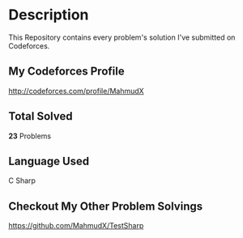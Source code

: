 # Description

This Repository contains every problem's solution I've submitted on Codeforces.

## My Codeforces Profile

<http://codeforces.com/profile/MahmudX>

## Total Solved

**23** Problems

## Language Used

C Sharp

## Checkout My Other Problem Solvings

https://github.com/MahmudX/TestSharp
